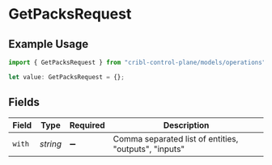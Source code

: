 # GetPacksRequest

## Example Usage

```typescript
import { GetPacksRequest } from "cribl-control-plane/models/operations";

let value: GetPacksRequest = {};
```

## Fields

| Field                                                 | Type                                                  | Required                                              | Description                                           |
| ----------------------------------------------------- | ----------------------------------------------------- | ----------------------------------------------------- | ----------------------------------------------------- |
| `with`                                                | *string*                                              | :heavy_minus_sign:                                    | Comma separated list of entities, "outputs", "inputs" |